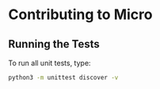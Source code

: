 Contributing to Micro
=====================

## Running the Tests

To run all unit tests, type:

```sh
python3 -m unittest discover -v
```
